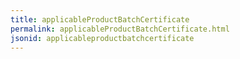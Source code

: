 ```yaml
---
title: applicableProductBatchCertificate
permalink: applicableProductBatchCertificate.html
jsonid: applicableproductbatchcertificate
---
```

